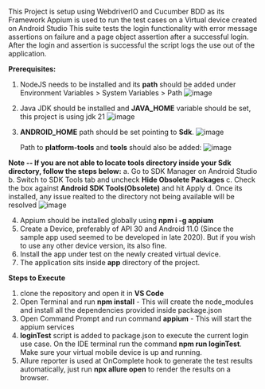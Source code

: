 This Project is setup using WebdriverIO and Cucumber BDD as its Framework
Appium is used to run the test cases on a Virtual device created on Android Studio
This suite tests the login functionality with error message assertions on failure and a page object assertion after a successful login. 
After the login and assertion is successful the script logs the use out of the application.

**Prerequisites:**
1. NodeJS needs to be installed and its **path** should be added under Environment Variables > System Variables > Path
![image](https://github.com/user-attachments/assets/4a320bc3-ae0c-4b94-842a-8906f5476014)

2. Java JDK should be installed and **JAVA_HOME** variable should be set, this project is using jdk 21
![image](https://github.com/user-attachments/assets/f657f586-d25f-498d-b21c-8c926d26085a)

3. **ANDROID_HOME** path should be set pointing to **Sdk**.
![image](https://github.com/user-attachments/assets/295e7c7b-8dab-4953-b06e-8f0c247325c0)
  
   Path to **platform-tools** and **tools** should also be added:
![image](https://github.com/user-attachments/assets/0e66c075-7623-4fa9-8ef6-bf4780ec1cc2)

**Note -- If you are not able to locate tools directory inside your Sdk directory, follow the steps below:**
  a. Go to SDK Manager on Android Studio
  b. Switch to SDK Tools tab and uncheck **Hide Obsolete Packages**
  c. Check the box against **Android SDK Tools(Obsolete)** and hit Apply
  d. Once its installed, any issue realted to the directory not being available will be resolved
![image](https://github.com/user-attachments/assets/9da1b41b-3687-4551-b708-cad2c4d16109)

4. Appium should be installed globally using **npm i -g appium**
5. Create a Device, preferably of API 30 and Android 11.0 (Since the sample app used seemed to be developed in late 2020). But if you wish to use any other device version, its also fine.
6. Install the app under test on the newly created virtual device.
7. The application sits inside **app** directory of the project. 

**Steps to Execute**
1. clone the repository and open it in **VS Code**
2. Open Terminal and run **npm install** - This will create the node_modules and install all the dependencies provided inside package.json
3. Open Command Prompt and run command **appium** - This will start the appium services
4. **loginTest** script is added to package.json to execute the current login use case. 
   On the IDE terminal run the command **npm run loginTest**. Make sure your virtual mobile device is up and running. 
5. Allure reporter is used at OnComplete hook to generate the test results automatically, just run **npx allure open** to render the results on a browser.
